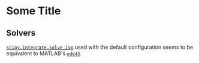 # Some Title

## Solvers

[`scipy.integrate.solve_ivp`](https://docs.scipy.org/doc/scipy/reference/generated/scipy.integrate.solve_ivp.html#scipy.integrate.solve_ivp) used with the default configuration seems to be equivalent to MATLAB's [`ode45`](https://www.mathworks.com/help/matlab/ref/ode45.html).
